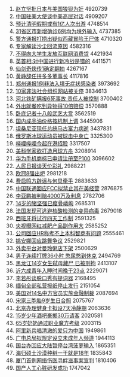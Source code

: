 1. [赵立坚批日本与美国狼狈为奸](http://www.baidu.com/baidu?cl=3&tn=SE_baiduhomet8_jmjb7mjw&rsv_dl=fyb_top&fr=top1000&wd=%D5%D4%C1%A2%BC%E1%C5%FA%C8%D5%B1%BE%D3%EB%C3%C0%B9%FA%C0%C7%B1%B7%CE%AA%BC%E9) 4920739
1. [中国驻美大使谈中美高层对话](http://www.baidu.com/baidu?cl=3&tn=SE_baiduhomet8_jmjb7mjw&rsv_dl=fyb_top&fr=top1000&wd=%D6%D0%B9%FA%D7%A4%C3%C0%B4%F3%CA%B9%CC%B8%D6%D0%C3%C0%B8%DF%B2%E3%B6%D4%BB%B0) 4909207
1. [预计清明假期或有1亿人次出游](http://www.baidu.com/baidu?cl=3&tn=SE_baiduhomet8_jmjb7mjw&rsv_dl=fyb_top&fr=top1000&wd=%D4%A4%BC%C6%C7%E5%C3%F7%BC%D9%C6%DA%BB%F2%D3%D01%D2%DA%C8%CB%B4%CE%B3%F6%D3%CE) 4748514
1. [31省区市新增确诊6例均为境外输入](http://www.baidu.com/baidu?cl=3&tn=SE_baiduhomet8_jmjb7mjw&rsv_dl=fyb_top&fr=top1000&wd=31%CA%A1%C7%F8%CA%D0%D0%C2%D4%F6%C8%B7%D5%EF6%C0%FD%BE%F9%CE%AA%BE%B3%CD%E2%CA%E4%C8%EB) 4737385
1. [警方通报打捞出疑似西藏冒险王尸体](http://www.baidu.com/baidu?cl=3&tn=SE_baiduhomet8_jmjb7mjw&rsv_dl=fyb_top&fr=top1000&wd=%BE%AF%B7%BD%CD%A8%B1%A8%B4%F2%C0%CC%B3%F6%D2%C9%CB%C6%CE%F7%B2%D8%C3%B0%CF%D5%CD%F5%CA%AC%CC%E5) 4710320
1. [专家解读沙尘回流原因](http://www.baidu.com/baidu?cl=3&tn=SE_baiduhomet8_jmjb7mjw&rsv_dl=fyb_top&fr=top1000&wd=%D7%A8%BC%D2%BD%E2%B6%C1%C9%B3%B3%BE%BB%D8%C1%F7%D4%AD%D2%F2) 4582316
1. [不得向大学生发放互联网消费贷](http://www.baidu.com/baidu?cl=3&tn=SE_baiduhomet8_jmjb7mjw&rsv_dl=fyb_top&fr=top1000&wd=%B2%BB%B5%C3%CF%F2%B4%F3%D1%A7%C9%FA%B7%A2%B7%C5%BB%A5%C1%AA%CD%F8%CF%FB%B7%D1%B4%FB) 4421934
1. [英首相:对中国进行新冷战是错的](http://www.baidu.com/baidu?cl=3&tn=SE_baiduhomet8_jmjb7mjw&rsv_dl=fyb_top&fr=top1000&wd=%D3%A2%CA%D7%CF%E0%3A%B6%D4%D6%D0%B9%FA%BD%F8%D0%D0%D0%C2%C0%E4%D5%BD%CA%C7%B4%ED%B5%C4) 4411571
1. [仙剑奇侠传1确定翻拍](http://www.baidu.com/baidu?cl=3&tn=SE_baiduhomet8_jmjb7mjw&rsv_dl=fyb_top&fr=top1000&wd=%CF%C9%BD%A3%C6%E6%CF%C0%B4%AB1%C8%B7%B6%A8%B7%AD%C5%C4) 4267167
1. [黄峥辞任拼多多董事长](http://www.baidu.com/baidu?cl=3&tn=SE_baiduhomet8_jmjb7mjw&rsv_dl=fyb_top&fr=top1000&wd=%BB%C6%E1%BF%B4%C7%C8%CE%C6%B4%B6%E0%B6%E0%B6%AD%CA%C2%B3%A4) 4117816
1. [郑州通报1例非法入境无症状感染者](http://www.baidu.com/baidu?cl=3&tn=SE_baiduhomet8_jmjb7mjw&rsv_dl=fyb_top&fr=top1000&wd=%D6%A3%D6%DD%CD%A8%B1%A81%C0%FD%B7%C7%B7%A8%C8%EB%BE%B3%CE%DE%D6%A2%D7%B4%B8%D0%C8%BE%D5%DF) 3973692
1. [10家非法社会组织网站被关停](http://www.baidu.com/baidu?cl=3&tn=SE_baiduhomet8_jmjb7mjw&rsv_dl=fyb_top&fr=top1000&wd=10%BC%D2%B7%C7%B7%A8%C9%E7%BB%E1%D7%E9%D6%AF%CD%F8%D5%BE%B1%BB%B9%D8%CD%A3) 3834613
1. [河北铁矿瞒报6死事故 责任人被控制](http://www.baidu.com/baidu?cl=3&tn=SE_baiduhomet8_jmjb7mjw&rsv_dl=fyb_top&fr=top1000&wd=%BA%D3%B1%B1%CC%FA%BF%F3%C2%F7%B1%A86%CB%C0%CA%C2%B9%CA%20%D4%F0%C8%CE%C8%CB%B1%BB%BF%D8%D6%C6) 3700402
1. [外出就餐吃到异物得10倍赔偿](http://www.baidu.com/baidu?cl=3&tn=SE_baiduhomet8_jmjb7mjw&rsv_dl=fyb_top&fr=top1000&wd=%CD%E2%B3%F6%BE%CD%B2%CD%B3%D4%B5%BD%D2%EC%CE%EF%B5%C310%B1%B6%C5%E2%B3%A5) 3570888
1. [卧底记者十八般武艺大赏](http://www.baidu.com/baidu?cl=3&tn=SE_baiduhomet8_jmjb7mjw&rsv_dl=fyb_top&fr=top1000&wd=%CE%D4%B5%D7%BC%C7%D5%DF%CA%AE%B0%CB%B0%E3%CE%E4%D2%D5%B4%F3%C9%CD) 3562519
1. [国内成品油价格按机制上调](http://www.baidu.com/baidu?cl=3&tn=SE_baiduhomet8_jmjb7mjw&rsv_dl=fyb_top&fr=top1000&wd=%B9%FA%C4%DA%B3%C9%C6%B7%D3%CD%BC%DB%B8%F1%B0%B4%BB%FA%D6%C6%C9%CF%B5%F7) 3445906
1. [坦桑尼亚现任总统马古富力病逝](http://www.baidu.com/baidu?cl=3&tn=SE_baiduhomet8_jmjb7mjw&rsv_dl=fyb_top&fr=top1000&wd=%CC%B9%C9%A3%C4%E1%D1%C7%CF%D6%C8%CE%D7%DC%CD%B3%C2%ED%B9%C5%B8%BB%C1%A6%B2%A1%CA%C5) 3437831
1. [俄罗斯冰球运动员被球击中身亡](http://www.baidu.com/baidu?cl=3&tn=SE_baiduhomet8_jmjb7mjw&rsv_dl=fyb_top&fr=top1000&wd=%B6%ED%C2%DE%CB%B9%B1%F9%C7%F2%D4%CB%B6%AF%D4%B1%B1%BB%C7%F2%BB%F7%D6%D0%C9%ED%CD%F6) 3325300
1. [哔哩哔哩今起在港招股](http://www.baidu.com/baidu?cl=3&tn=SE_baiduhomet8_jmjb7mjw&rsv_dl=fyb_top&fr=top1000&wd=%DF%D9%C1%A8%DF%D9%C1%A8%BD%F1%C6%F0%D4%DA%B8%DB%D5%D0%B9%C9) 3317507
1. [美科学家欲打造月球方舟](http://www.baidu.com/baidu?cl=3&tn=SE_baiduhomet8_jmjb7mjw&rsv_dl=fyb_top&fr=top1000&wd=%C3%C0%BF%C6%D1%A7%BC%D2%D3%FB%B4%F2%D4%EC%D4%C2%C7%F2%B7%BD%D6%DB) 3208914
1. [华为手机商标已申请注册至P100](http://www.baidu.com/baidu?cl=3&tn=SE_baiduhomet8_jmjb7mjw&rsv_dl=fyb_top&fr=top1000&wd=%BB%AA%CE%AA%CA%D6%BB%FA%C9%CC%B1%EA%D2%D1%C9%EA%C7%EB%D7%A2%B2%E1%D6%C1P100) 3096602
1. [人民日报谈天价彩礼](http://www.baidu.com/baidu?cl=3&tn=SE_baiduhomet8_jmjb7mjw&rsv_dl=fyb_top&fr=top1000&wd=%C8%CB%C3%F1%C8%D5%B1%A8%CC%B8%CC%EC%BC%DB%B2%CA%C0%F1) 2988221
1. [欧冠8强出炉](http://www.baidu.com/baidu?cl=3&tn=SE_baiduhomet8_jmjb7mjw&rsv_dl=fyb_top&fr=top1000&wd=%C5%B7%B9%DA8%C7%BF%B3%F6%C2%AF) 2981218
1. [费启鸣方辟谣与何炅牵手](http://www.baidu.com/baidu?cl=3&tn=SE_baiduhomet8_jmjb7mjw&rsv_dl=fyb_top&fr=top1000&wd=%B7%D1%C6%F4%C3%F9%B7%BD%B1%D9%D2%A5%D3%EB%BA%CE%EA%C1%C7%A3%CA%D6) 2883633
1. [中国联通回应FCC拟禁止其在美经营](http://www.baidu.com/baidu?cl=3&tn=SE_baiduhomet8_jmjb7mjw&rsv_dl=fyb_top&fr=top1000&wd=%D6%D0%B9%FA%C1%AA%CD%A8%BB%D8%D3%A6FCC%C4%E2%BD%FB%D6%B9%C6%E4%D4%DA%C3%C0%BE%AD%D3%AA) 2876875
1. [李亚鹏被判赔4000万及利息](http://www.baidu.com/baidu?cl=3&tn=SE_baiduhomet8_jmjb7mjw&rsv_dl=fyb_top&fr=top1000&wd=%C0%EE%D1%C7%C5%F4%B1%BB%C5%D0%C5%E24000%CD%F2%BC%B0%C0%FB%CF%A2) 2782706
1. [14岁的猪坚强已瘦骨嶙峋](http://www.baidu.com/baidu?cl=3&tn=SE_baiduhomet8_jmjb7mjw&rsv_dl=fyb_top&fr=top1000&wd=14%CB%EA%B5%C4%D6%ED%BC%E1%C7%BF%D2%D1%CA%DD%B9%C7%E1%D7%E1%BE) 2685311
1. [法国发现可逃避核酸检测的变异病毒](http://www.baidu.com/baidu?cl=3&tn=SE_baiduhomet8_jmjb7mjw&rsv_dl=fyb_top&fr=top1000&wd=%B7%A8%B9%FA%B7%A2%CF%D6%BF%C9%CC%D3%B1%DC%BA%CB%CB%E1%BC%EC%B2%E2%B5%C4%B1%E4%D2%EC%B2%A1%B6%BE) 2679018
1. [西班牙将试行四天工作制](http://www.baidu.com/baidu?cl=3&tn=SE_baiduhomet8_jmjb7mjw&rsv_dl=fyb_top&fr=top1000&wd=%CE%F7%B0%E0%D1%C0%BD%AB%CA%D4%D0%D0%CB%C4%CC%EC%B9%A4%D7%F7%D6%C6) 2591325
1. [央视曝网红减肥产品副作用大](http://www.baidu.com/baidu?cl=3&tn=SE_baiduhomet8_jmjb7mjw&rsv_dl=fyb_top&fr=top1000&wd=%D1%EB%CA%D3%C6%D8%CD%F8%BA%EC%BC%F5%B7%CA%B2%FA%C6%B7%B8%B1%D7%F7%D3%C3%B4%F3) 2585252
1. [公司回应HR称考不上本科智商有问题](http://www.baidu.com/baidu?cl=3&tn=SE_baiduhomet8_jmjb7mjw&rsv_dl=fyb_top&fr=top1000&wd=%B9%AB%CB%BE%BB%D8%D3%A6HR%B3%C6%BF%BC%B2%BB%C9%CF%B1%BE%BF%C6%D6%C7%C9%CC%D3%D0%CE%CA%CC%E2) 2555461
1. [姚安娜回应跳舞争议](http://www.baidu.com/baidu?cl=3&tn=SE_baiduhomet8_jmjb7mjw&rsv_dl=fyb_top&fr=top1000&wd=%D2%A6%B0%B2%C4%C8%BB%D8%D3%A6%CC%F8%CE%E8%D5%F9%D2%E9) 2529821
1. [外卖平台对曼玲粥店下架](http://www.baidu.com/baidu?cl=3&tn=SE_baiduhomet8_jmjb7mjw&rsv_dl=fyb_top&fr=top1000&wd=%CD%E2%C2%F4%C6%BD%CC%A8%B6%D4%C2%FC%C1%E1%D6%E0%B5%EA%CF%C2%BC%DC) 2500629
1. [男子连续打牌36小时 憋尿憋到休克](http://www.baidu.com/baidu?cl=3&tn=SE_baiduhomet8_jmjb7mjw&rsv_dl=fyb_top&fr=top1000&wd=%C4%D0%D7%D3%C1%AC%D0%F8%B4%F2%C5%C636%D0%A1%CA%B1%20%B1%EF%C4%F2%B1%EF%B5%BD%D0%DD%BF%CB) 2494769
1. [黑龙江14岁女生弑母藏尸 已被刑拘](http://www.baidu.com/baidu?cl=3&tn=SE_baiduhomet8_jmjb7mjw&rsv_dl=fyb_top&fr=top1000&wd=%BA%DA%C1%FA%BD%AD14%CB%EA%C5%AE%C9%FA%DF%B1%C4%B8%B2%D8%CA%AC%20%D2%D1%B1%BB%D0%CC%BE%D0) 2413107
1. [近六成青年入睡时间晚于23点](http://www.baidu.com/baidu?cl=3&tn=SE_baiduhomet8_jmjb7mjw&rsv_dl=fyb_top&fr=top1000&wd=%BD%FC%C1%F9%B3%C9%C7%E0%C4%EA%C8%EB%CB%AF%CA%B1%BC%E4%CD%ED%D3%DA23%B5%E3) 2229071
1. [李若彤谈脱口秀有提词器](http://www.baidu.com/baidu?cl=3&tn=SE_baiduhomet8_jmjb7mjw&rsv_dl=fyb_top&fr=top1000&wd=%C0%EE%C8%F4%CD%AE%CC%B8%CD%D1%BF%DA%D0%E3%D3%D0%CC%E1%B4%CA%C6%F7) 2168495
1. [缅甸全部私营报纸停止发行](http://www.baidu.com/baidu?cl=3&tn=SE_baiduhomet8_jmjb7mjw&rsv_dl=fyb_top&fr=top1000&wd=%C3%E5%B5%E9%C8%AB%B2%BF%CB%BD%D3%AA%B1%A8%D6%BD%CD%A3%D6%B9%B7%A2%D0%D0) 2151054
1. [美国对14名中方官员实施金融制裁](http://www.baidu.com/baidu?cl=3&tn=SE_baiduhomet8_jmjb7mjw&rsv_dl=fyb_top&fr=top1000&wd=%C3%C0%B9%FA%B6%D414%C3%FB%D6%D0%B7%BD%B9%D9%D4%B1%CA%B5%CA%A9%BD%F0%C8%DA%D6%C6%B2%C3) 2087694
1. [宋家三胞胎9岁生日合照](http://www.baidu.com/baidu?cl=3&tn=SE_baiduhomet8_jmjb7mjw&rsv_dl=fyb_top&fr=top1000&wd=%CB%CE%BC%D2%C8%FD%B0%FB%CC%A59%CB%EA%C9%FA%C8%D5%BA%CF%D5%D5) 2075767
1. [北京办理健身卡拟设7天冷静期](http://www.baidu.com/baidu?cl=3&tn=SE_baiduhomet8_jmjb7mjw&rsv_dl=fyb_top&fr=top1000&wd=%B1%B1%BE%A9%B0%EC%C0%ED%BD%A1%C9%ED%BF%A8%C4%E2%C9%E87%CC%EC%C0%E4%BE%B2%C6%DA) 2063636
1. [15岁少年酒吧豪掷30万请客](http://www.baidu.com/baidu?cl=3&tn=SE_baiduhomet8_jmjb7mjw&rsv_dl=fyb_top&fr=top1000&wd=15%CB%EA%C9%D9%C4%EA%BE%C6%B0%C9%BA%C0%D6%C030%CD%F2%C7%EB%BF%CD) 2020581
1. [65岁奶奶通过职业魔方考级](http://www.baidu.com/baidu?cl=3&tn=SE_baiduhomet8_jmjb7mjw&rsv_dl=fyb_top&fr=top1000&wd=65%CB%EA%C4%CC%C4%CC%CD%A8%B9%FD%D6%B0%D2%B5%C4%A7%B7%BD%BF%BC%BC%B6) 2003115
1. [阿里新兵唱清澈的爱只为中国](http://www.baidu.com/baidu?cl=3&tn=SE_baiduhomet8_jmjb7mjw&rsv_dl=fyb_top&fr=top1000&wd=%B0%A2%C0%EF%D0%C2%B1%F8%B3%AA%C7%E5%B3%BA%B5%C4%B0%AE%D6%BB%CE%AA%D6%D0%B9%FA) 1949861
1. [广电总局拟规定设立未成年人频道](http://www.baidu.com/baidu?cl=3&tn=SE_baiduhomet8_jmjb7mjw&rsv_dl=fyb_top&fr=top1000&wd=%B9%E3%B5%E7%D7%DC%BE%D6%C4%E2%B9%E6%B6%A8%C9%E8%C1%A2%CE%B4%B3%C9%C4%EA%C8%CB%C6%B5%B5%C0) 1944113
1. [国台办回应大陆暂停台湾菠萝输入](http://www.baidu.com/baidu?cl=3&tn=SE_baiduhomet8_jmjb7mjw&rsv_dl=fyb_top&fr=top1000&wd=%B9%FA%CC%A8%B0%EC%BB%D8%D3%A6%B4%F3%C2%BD%D4%DD%CD%A3%CC%A8%CD%E5%B2%A4%C2%DC%CA%E4%C8%EB) 1865351
1. [海归硕士沙漠种树一干就是18年](http://www.baidu.com/baidu?cl=3&tn=SE_baiduhomet8_jmjb7mjw&rsv_dl=fyb_top&fr=top1000&wd=%BA%A3%B9%E9%CB%B6%CA%BF%C9%B3%C4%AE%D6%D6%CA%F7%D2%BB%B8%C9%BE%CD%CA%C718%C4%EA) 1835843
1. [厦门首例网络伤医寻衅滋事案宣判](http://www.baidu.com/baidu?cl=3&tn=SE_baiduhomet8_jmjb7mjw&rsv_dl=fyb_top&fr=top1000&wd=%CF%C3%C3%C5%CA%D7%C0%FD%CD%F8%C2%E7%C9%CB%D2%BD%D1%B0%D0%C6%D7%CC%CA%C2%B0%B8%D0%FB%C5%D0) 1810406
1. [国产人工心脏研发成功](http://www.baidu.com/baidu?cl=3&tn=SE_baiduhomet8_jmjb7mjw&rsv_dl=fyb_top&fr=top1000&wd=%B9%FA%B2%FA%C8%CB%B9%A4%D0%C4%D4%E0%D1%D0%B7%A2%B3%C9%B9%A6) 1747042